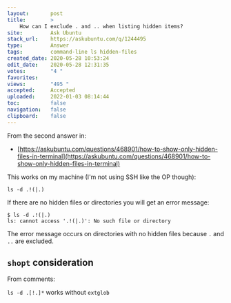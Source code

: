 ```yaml
---
layout:       post
title:        >
    How can I exclude . and .. when listing hidden items?
site:         Ask Ubuntu
stack_url:    https://askubuntu.com/q/1244495
type:         Answer
tags:         command-line ls hidden-files
created_date: 2020-05-28 10:53:24
edit_date:    2020-05-28 12:31:35
votes:        "4 "
favorites:    
views:        "495 "
accepted:     Accepted
uploaded:     2022-01-03 08:14:44
toc:          false
navigation:   false
clipboard:    false
---
```


From the second answer in:

- [https://askubuntu.com/questions/468901/how-to-show-only-hidden-files-in-terminal](https://askubuntu.com/questions/468901/how-to-show-only-hidden-files-in-terminal)

This works on my machine (I'm not using SSH like the OP though):

``` 
ls -d .!(|.)

```

If there are no hidden files or directories you will get an error message:

``` 
$ ls -d .!(|.)
ls: cannot access '.!(|.)': No such file or directory

```

The error message occurs on directories with no hidden files because `.` and `..` are excluded.

## `shopt` consideration

From comments:

`ls -d .[!.]*` works without `extglob`
